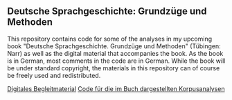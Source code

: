 ## Deutsche Sprachgeschichte: Grundzüge und Methoden

This repository contains code for some of the analyses in my upcoming book "Deutsche Sprachgeschichte. Grundzüge und Methoden" (Tübingen: Narr) as well as the digital material that accompanies the book. As the book is in German, most comments in the code are in German. While the book will be under standard copyright, the materials in this repository can of course be freely used and redistributed.

<a href="https://github.com/hartmast/sprachgeschichte/blob/master/begleitmaterial/readme.md">Digitales Begleitmaterial</a>
<a href="https://github.com/hartmast/sprachgeschichte/tree/master/korpusanalysen">Code für die im Buch dargestellten Korpusanalysen</a>
